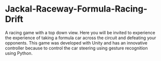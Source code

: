 # Jackal-Raceway-Formula-Racing-Drift
A racing game with a top down view. Here you will be invited to experience the experience of taking a formula car across the circuit and defeating your opponents.  This game was developed with Unity and has an innovative controller because to control the car steering using gesture recognition using Python.
